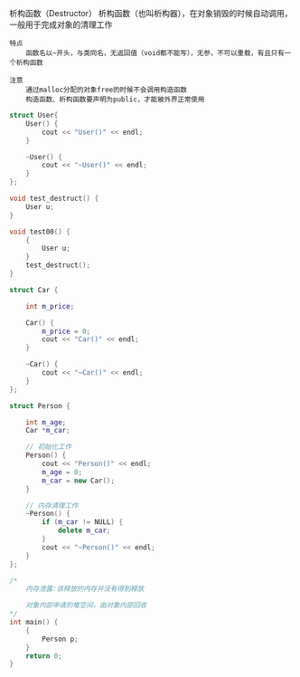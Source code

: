 


析构函数（Destructor）
    析构函数（也叫析构器），在对象销毁的时候自动调用，一般用于完成对象的清理工作
    
    特点
        函数名以~开头，与类同名，无返回值（void都不能写），无参，不可以重载，有且只有一个析构函数

    注意
        通过malloc分配的对象free的时候不会调用构造函数
        构造函数、析构函数要声明为public，才能被外界正常使用


```cpp
struct User{
	User() {
		cout << "User()" << endl;
	}

	~User() {
		cout << "~User()" << endl;
	}
};

void test_destruct() {
	User u;
}

void test00() {
	{
		User u;
	}
	test_destruct();
}
```



```cpp
struct Car {

	int m_price;

	Car() {
		m_price = 0;
		cout << "Car()" << endl;
	}

	~Car() {
		cout << "~Car()" << endl;
	}
};

struct Person {

	int m_age;
	Car *m_car;

	// 初始化工作
	Person() {
		cout << "Person()" << endl;
		m_age = 0;
		m_car = new Car();
	}

	// 内存清理工作
	~Person() {
		if (m_car != NULL) {
			delete m_car;
		}
		cout << "~Person()" << endl;
	}
};

/*
    内存泄露:该释放的内存并没有得到释放

    对象内部申请的堆空间，由对象内部回收
*/
int main() {
	{
		Person p;
	}
	return 0;
}
```



